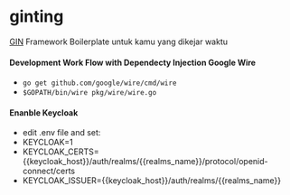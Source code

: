 # ginting
[GIN](https://github.com/gin-gonic/gin) Framework Boilerplate
untuk kamu yang dikejar waktu


#### Development Work Flow with Dependecty Injection Google Wire
- ```go get github.com/google/wire/cmd/wire```
- ```$GOPATH/bin/wire pkg/wire/wire.go```

#### Enanble Keycloak
- edit .env file and set:
- KEYCLOAK=1
- KEYCLOAK_CERTS={{keycloak_host}}/auth/realms/{{realms_name}}/protocol/openid-connect/certs
- KEYCLOAK_ISSUER={{keycloak_host}}/auth/realms/{{realms_name}}
